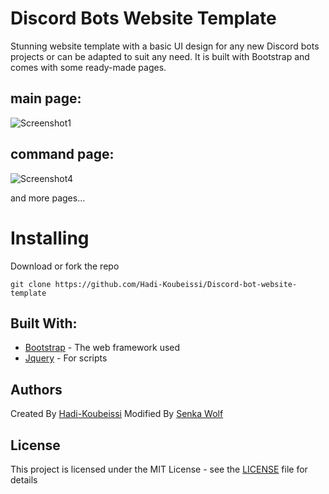 # Discord Bots Website Template
Stunning website template with a basic UI design for any new Discord bots projects or can be adapted to suit any need. It is built with Bootstrap and comes with some ready-made pages.

## main page:

![Screenshot1](https://raw.githubusercontent.com/Hadi-Koubeissi/Discord-bot-website-template/Main/assets/Screenshot.PNG)

## command page:
![Screenshot4](https://raw.githubusercontent.com/Hadi-Koubeissi/Discord-bot-website-template/Main/assets/Screen2.PNG)

and more pages...

# Installing
Download or fork the repo

`git clone https://github.com/Hadi-Koubeissi/Discord-bot-website-template`

## Built With: 

* [Bootstrap](https://getbootstrap.com/) - The web framework used
* [Jquery](https://jquery.com/) - For scripts

## Authors

Created By [Hadi-Koubeissi](https://github.com/Hadi-Koubeissi)
Modified By [Senka Wolf](https://github.com/SenkaWolf)

## License

This project is licensed under the MIT License - see the [LICENSE](LICENSE) file for details
